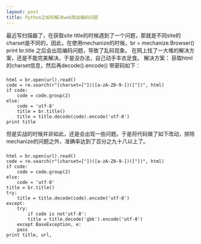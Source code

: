 ```yaml
---
layout: post
title: Python之如何解决web爬虫编码问题
---
```


最近写扫描器了，在获取site title的时候遇到了一个问题，那就是不同site的charset是不同的，因此，在使用mechanize的时候，br = mechanize.Browser()
print br.title
之后会出现编码问题，导致了乱码现象。
在网上找了一大堆的解决方案，还是不能完美解决。于是没办法，自己动手丰衣足食。
解决方案：
获取html的charset信息，然后再decode().encode()
带密码如下：
###
    html = br.open(url).read()
    code = re.search(r"(charset=["])([a-zA-Z0-9-])(["])", html)
    if code:
        code = code.group(2)
    else:
        code = 'utf-8'
        title = br.title()
        title = title.decode(code).encode('utf-8')
    print title

但是实战的时候并非如此，还是会出现一些问题。于是将代码做了如下改动，排除mechanize的问题之外，准确率达到了百分之九十八以上了。
###
    html = br.open(url).read()
    code = re.search(r"(charset=["])([a-zA-Z0-9-])(["])", html)
    if code:
        code = code.group(2)
    else:
        code = 'utf-8'
    title = br.title()
    try:
        title = title.decode(code).encode('utf-8')
    except:
        try:
            if code is not'utf-8':
            title = title.decode('gbk').encode('utf-8')
        except BaseException, e:
        pass
    print title, url,

